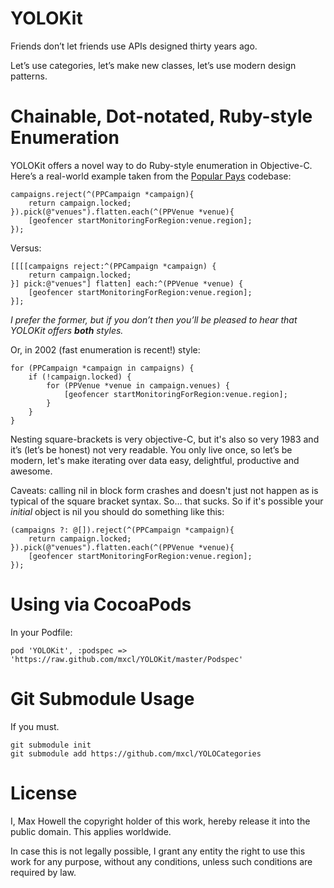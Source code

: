 YOLOKit
=======
Friends don’t let friends use APIs designed thirty years ago.

Let’s use categories, let’s make new classes, let’s use modern design patterns.

Chainable, Dot-notated, Ruby-style Enumeration
==============================================
YOLOKit offers a novel way to do Ruby-style enumeration in Objective-C. Here’s a
real-world example taken from the [Popular Pays](http://popularpays.com)
codebase:

```objc
campaigns.reject(^(PPCampaign *campaign){
    return campaign.locked;
}).pick(@"venues").flatten.each(^(PPVenue *venue){
    [geofencer startMonitoringForRegion:venue.region];
});
```

Versus:

```objc
[[[[campaigns reject:^(PPCampaign *campaign) {
    return campaign.locked;
}] pick:@"venues"] flatten] each:^(PPVenue *venue) {
    [geofencer startMonitoringForRegion:venue.region];
}];
```

*I prefer the former, but if you don’t then you’ll be pleased to hear that
YOLOKit offers **both** styles.*

Or, in 2002 (fast enumeration is recent!) style:

```objc
for (PPCampaign *campaign in campaigns) {
    if (!campaign.locked) {
        for (PPVenue *venue in campaign.venues) {
            [geofencer startMonitoringForRegion:venue.region];
        }
    }
}
```

Nesting square-brackets is very objective-C, but it's also so very 1983 and
it’s (let’s be honest) not very readable. You only live once, so let’s be
modern, let's make iterating over data easy, delightful, productive and awesome.

Caveats: calling nil in block form crashes and doesn't just not happen as is
typical of the square bracket syntax. So… that sucks. So if it's possible your
*initial* object is nil you should do something like this:

```objc
(campaigns ?: @[]).reject(^(PPCampaign *campaign){
    return campaign.locked;
}).pick(@"venues").flatten.each(^(PPVenue *venue){
    [geofencer startMonitoringForRegion:venue.region];
});
```

Using via CocoaPods
===================
In your Podfile:

    pod 'YOLOKit', :podspec => 'https://raw.github.com/mxcl/YOLOKit/master/Podspec'

Git Submodule Usage
===================
If you must.

    git submodule init
    git submodule add https://github.com/mxcl/YOLOCategories


License
=======
I, Max Howell the copyright holder of this work, hereby release it into the
public domain. This applies worldwide.

In case this is not legally possible, I grant any entity the right to use this
work for any purpose, without any conditions, unless such conditions are
required by law.
